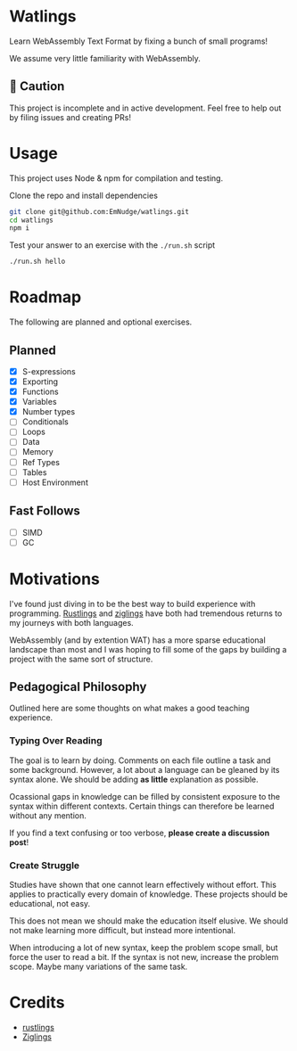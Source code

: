 # Watlings

Learn WebAssembly Text Format by fixing a bunch of small programs!

We assume very little familiarity with WebAssembly. 

## 🚧 Caution
This project is incomplete and in active development.
Feel free to help out by filing issues and creating PRs!

# Usage
This project uses Node & npm for compilation and testing.

Clone the repo and install dependencies
```sh
git clone git@github.com:EmNudge/watlings.git
cd watlings
npm i
```

Test your answer to an exercise with the `./run.sh` script
```sh
./run.sh hello
```

# Roadmap
The following are planned and optional exercises.
## Planned
- [X] S-expressions
- [X] Exporting
- [X] Functions
- [X] Variables
- [X] Number types
- [ ] Conditionals
- [ ] Loops
- [ ] Data
- [ ] Memory
- [ ] Ref Types
- [ ] Tables
- [ ] Host Environment

## Fast Follows
- [ ] SIMD
- [ ] GC

# Motivations
I've found just diving in to be the best way to build experience with programming. [Rustlings](https://github.com/rust-lang/rustlings) and [ziglings](https://github.com/ratfactor/ziglings) have both had tremendous returns to my journeys with both languages.

WebAssembly (and by extention WAT) has a more sparse educational landscape than most and I was hoping to fill some of the gaps by building a project with the same sort of structure.

## Pedagogical Philosophy
Outlined here are some thoughts on what makes a good teaching experience.

### Typing Over Reading
The goal is to learn by doing. Comments on each file outline a task and some background. However, a lot about a language can be gleaned by its syntax alone. We should be adding **as little** explanation as possible. 

Ocassional gaps in knowledge can be filled by consistent exposure to the syntax within different contexts. Certain things can therefore be learned without any mention.

If you find a text confusing or too verbose, **please create a discussion post**!

### Create Struggle
Studies have shown that one cannot learn effectively without effort. This applies to practically every domain of knowledge. These projects should be educational, not easy.

This does not mean we should make the education itself elusive. We should not make learning more difficult, but instead more intentional.

When introducing a lot of new syntax, keep the problem scope small, but force the user to read a bit. If the syntax is not new, increase the problem scope. Maybe many variations of the same task.

# Credits
- [rustlings](https://github.com/rust-lang/rustlings)
- [Ziglings](https://github.com/ratfactor/ziglings)